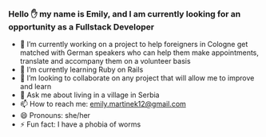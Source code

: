 ### Hello ✋ my name is Emily, and I am currently looking for an opportunity as a Fullstack Developer

- 🔭 I’m currently working on a project to help foreigners in Cologne get matched 
    with German speakers who can help them make appointments, translate and accompany 
    them on a volunteer basis
- 🌱 I’m currently learning Ruby on Rails
- 👯 I’m looking to collaborate on any project that will allow me to improve and learn
- 💬 Ask me about living in a village in Serbia
- 📫 How to reach me: emily.martinek12@gmail.com
- 😄 Pronouns: she/her
- ⚡ Fun fact: I have a phobia of worms
